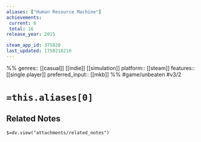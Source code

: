 ```yaml
---
aliases: ["Human Resource Machine"]
achievements:
 current: 6
 total: 16
release_year: 2015

steam_app_id: 375820
last_updated: 1750218210
---
```

%%
genres:: [[casual]] [[indie]] [[simulation]]
platform:: [[steam]]
features:: [[single player]]
preferred_input:: [[mkb]]
%%
#game/unbeaten
#v3/2

# `=this.aliases[0]`
## Related Notes
`$=dv.view("attachments/related_notes")`
